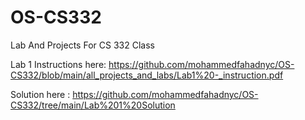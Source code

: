 # OS-CS332
Lab And Projects For CS 332 Class

Lab 1
Instructions here: https://github.com/mohammedfahadnyc/OS-CS332/blob/main/all_projects_and_labs/Lab1%20-_instruction.pdf



Solution here :  https://github.com/mohammedfahadnyc/OS-CS332/tree/main/Lab%201%20Solution
